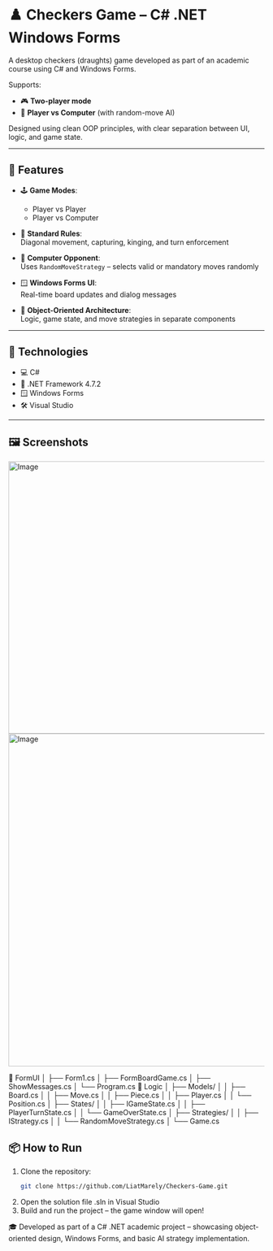 # ♟️ Checkers Game – C# .NET Windows Forms

A desktop checkers (draughts) game developed as part of an academic course using C# and Windows Forms.

Supports:
- 🎮 **Two-player mode**  
- 🤖 **Player vs Computer** (with random-move AI)

Designed using clean OOP principles, with clear separation between UI, logic, and game state.

---

## 🚀 Features

- 🕹️ **Game Modes**:  
  - Player vs Player  
  - Player vs Computer

- 📏 **Standard Rules**:  
  Diagonal movement, capturing, kinging, and turn enforcement

- 🤖 **Computer Opponent**:  
  Uses `RandomMoveStrategy` – selects valid or mandatory moves randomly

- 🪟 **Windows Forms UI**:  
  Real-time board updates and dialog messages

- 🧱 **Object-Oriented Architecture**:  
  Logic, game state, and move strategies in separate components

---

## 🧠 Technologies

- 💻 C#
- 🧩 .NET Framework 4.7.2  
- 🪟 Windows Forms  
- 🛠️ Visual Studio

---
## 🖼️ Screenshots

<p float="left">
  <img width="723" height="536" alt="Image" src="https://github.com/user-attachments/assets/6fc7dbc2-fe7c-45f0-8c64-86903ec4c5e6" />
<img width="647" height="655" alt="Image" src="https://github.com/user-attachments/assets/e2751b02-5a26-4116-9c8b-5a8cf58b6561" />
</p>

📁 FormUI
│   ├── Form1.cs
│   ├── FormBoardGame.cs
│   ├── ShowMessages.cs
│   └── Program.cs
📁 Logic
│   ├── Models/
│   │   ├── Board.cs
│   │   ├── Move.cs
│   │   ├── Piece.cs
│   │   ├── Player.cs
│   │   └── Position.cs
│   ├── States/
│   │   ├── IGameState.cs
│   │   ├── PlayerTurnState.cs
│   │   └── GameOverState.cs
│   ├── Strategies/
│   │   ├── IStrategy.cs
│   │   └── RandomMoveStrategy.cs
│   └── Game.cs


## 📦 How to Run

1. Clone the repository:
   ```bash
   git clone https://github.com/LiatMarely/Checkers-Game.git
2. Open the solution file .sln in Visual Studio
3. Build and run the project – the game window will open!

🎓 Developed as part of a C# .NET academic project – showcasing object-oriented design, Windows Forms, and basic AI strategy implementation.




